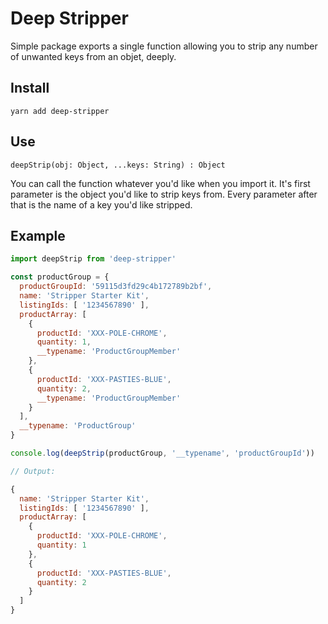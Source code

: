 # Deep Stripper

Simple package exports a single function allowing you to strip any number of unwanted keys from an objet, deeply.


## Install

```
yarn add deep-stripper
```

## Use

`deepStrip(obj: Object, ...keys: String) : Object`

You can call the function whatever you'd like when you import it. It's first parameter is the object you'd like to strip keys from. Every parameter after that is the name of a key you'd like stripped.

## Example

```javascript
import deepStrip from 'deep-stripper'

const productGroup = {
  productGroupId: '59115d3fd29c4b172789b2bf',
  name: 'Stripper Starter Kit',
  listingIds: [ '1234567890' ],
  productArray: [
    {
      productId: 'XXX-POLE-CHROME',
      quantity: 1,
      __typename: 'ProductGroupMember'
    },
    {
      productId: 'XXX-PASTIES-BLUE',
      quantity: 2,
      __typename: 'ProductGroupMember'
    }
  ],
  __typename: 'ProductGroup'
}

console.log(deepStrip(productGroup, '__typename', 'productGroupId'))
```

```javascript
// Output:

{
  name: 'Stripper Starter Kit',
  listingIds: [ '1234567890' ],
  productArray: [
    {
      productId: 'XXX-POLE-CHROME',
      quantity: 1
    },
    {
      productId: 'XXX-PASTIES-BLUE',
      quantity: 2
    }
  ]
}
```
